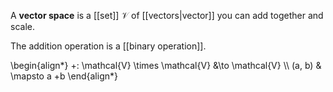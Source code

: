 A **vector space** is a [[set]] $\mathcal{V}$ of [[vectors|vector]] you can add together and scale. 

The addition operation is a [[binary operation]].

\begin{align\*}
+: \mathcal{V} \times \mathcal{V} &\to \mathcal{V} \\\\
(a, b) & \mapsto a +b
\end{align\*}